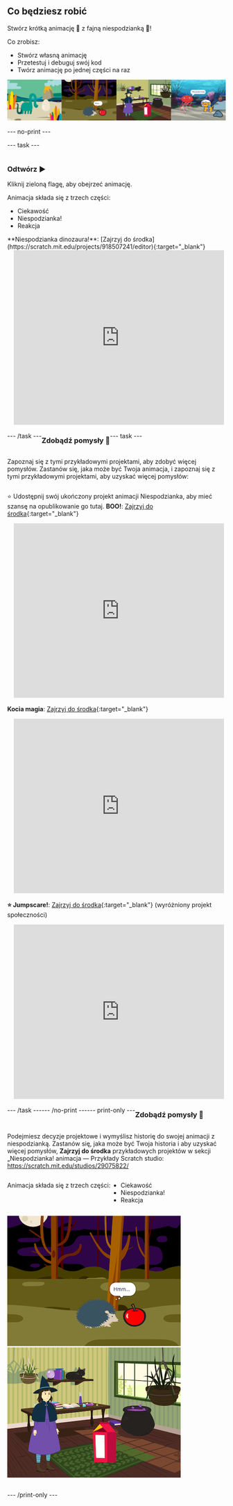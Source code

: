 ## Co będziesz robić

Stwórz krótką animację 🎥 z fajną niespodzianką 🎉!

Co zrobisz:

+ Stwórz własną animację
+ Przetestuj i debuguj swój kod
+ Twórz animację po jednej części na raz

![Przykłady projektów.](images/surprise-example.png)

--- no-print ---

--- task ---

<div style="display: flex; flex-wrap: wrap">
<div style="flex-basis: 200px; flex-grow: 1">  

### Odtwórz ▶️

Kliknij zieloną flagę, aby obejrzeć animację.

Animacja składa się z trzech części:
+ Ciekawość
+ Niespodzianka!
+ Reakcja

</div>
<div>
**Niespodzianka dinozaura!**: [Zajrzyj do środka](https://scratch.mit.edu/projects/918507241/editor){:target="_blank"}
<div class="scratch-preview" style="margin-left: 15px;">
  <iframe allowtransparency="true" width="485" height="402" src="https://scratch.mit.edu/projects/embed/918507241/?autostart=false" frameborder="0"></iframe>
</div>

</div>

--- /task ---

### Zdobądź pomysły 💭

--- task ---

Zapoznaj się z tymi przykładowymi projektami, aby zdobyć więcej pomysłów. Zastanów się, jaka może być Twoja animacja, i zapoznaj się z tymi przykładowymi projektami, aby uzyskać więcej pomysłów:

⭐ Udostępnij swój ukończony projekt animacji Niespodzianka, aby mieć szansę na opublikowanie go tutaj.
**BOO!**: [Zajrzyj do środka](https://scratch.mit.edu/projects/918507854/editor){:target="_blank"}
<div class="scratch-preview" style="margin-left: 15px;">
  <iframe allowtransparency="true" width="485" height="402" src="https://scratch.mit.edu/projects/embed/918507854/?autostart=false" frameborder="0"></iframe>
</div>

**Kocia magia**: [Zajrzyj do środka](https://scratch.mit.edu/projects/918508203/editor){:target="_blank"}
<div class="scratch-preview" style="margin-left: 15px;">
  <iframe allowtransparency="true" width="485" height="402" src="https://scratch.mit.edu/projects/embed/918508203/?autostart=false" frameborder="0"></iframe>
</div>

**⭐ Jumpscare!**: [Zajrzyj do środka](https://scratch.mit.edu/projects/720220722/editor){:target="_blank"} (wyróżniony projekt społeczności)
<div class="scratch-preview" style="margin-left: 15px;">
  <iframe allowtransparency="true" width="485" height="402" src="https://scratch.mit.edu/projects/embed/720220722/?autostart=false" frameborder="0"></iframe>
</div>

--- /task ---

--- /no-print ---

--- print-only ---

### Zdobądź pomysły 💭

Podejmiesz decyzje projektowe i wymyślisz historię do swojej animacji z niespodzianką. Zastanów się, jaka może być Twoja historia i aby uzyskać więcej pomysłów, **Zajrzyj do środka** przykładowych projektów w sekcji „Niespodzianka! animacja — Przykłady Scratch studio: https://scratch.mit.edu/studios/29075822/

Animacja składa się z trzech części:
+ Ciekawość
+ Niespodzianka!
+ Reakcja

![Projekt „BOO!”.](images/boo.png)
![Projekt „Kocia magia”.](images/cat-magic.png)

--- /print-only ---

 
